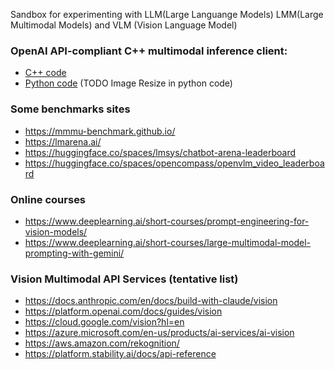 Sandbox for experimenting with LLM(Large Languange Models) LMM(Large Multimodal Models) and VLM (Vision Language Model)

### OpenAI API-compliant C++ multimodal inference client:
* [C++ code](OpenAI-completion-client/cpp/Readme.md)
* [Python code](OpenAI-completion-client/python/Readme.md) (TODO Image Resize in python code)

### Some benchmarks sites
* https://mmmu-benchmark.github.io/
* https://lmarena.ai/
* https://huggingface.co/spaces/lmsys/chatbot-arena-leaderboard
* https://huggingface.co/spaces/opencompass/openvlm_video_leaderboard

### Online courses
* https://www.deeplearning.ai/short-courses/prompt-engineering-for-vision-models/
* https://www.deeplearning.ai/short-courses/large-multimodal-model-prompting-with-gemini/

### Vision Multimodal API Services (tentative list)
* https://docs.anthropic.com/en/docs/build-with-claude/vision
* https://platform.openai.com/docs/guides/vision
* https://cloud.google.com/vision?hl=en
* https://azure.microsoft.com/en-us/products/ai-services/ai-vision
* https://aws.amazon.com/rekognition/
* https://platform.stability.ai/docs/api-reference
